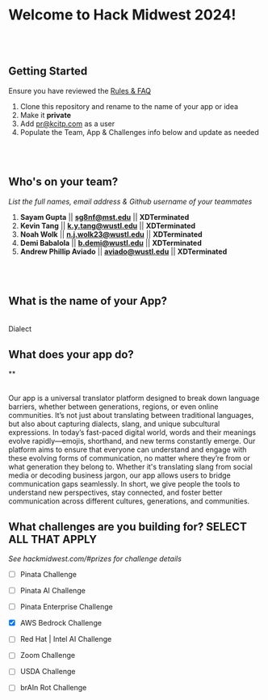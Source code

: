 # Welcome to Hack Midwest 2024!
<br /><br />


## Getting Started
Ensure you have reviewed the [Rules & FAQ](https://hackmidwest.com/#faq)
1. Clone this repository and rename to the name of your app or idea
2. Make it **private**
3. Add pr@kcitp.com as a user
4. Populate the Team, App & Challenges info below and update as needed

<br /><br />

## Who's on your team?
*List the full names,  email address & Github username of your teammates*

1.   **Sayam Gupta**  || **sg8nf@mst.edu** || **XDTerminated**
2.   **Kevin Tang**  || **k.y.tang@wustl.edu** || **XDTerminated**
3.   **Noah Wolk**  || **n.j.wolk23@wustl.edu** || **XDTerminated**
4.   **Demi Babalola**  || **b.demi@wustl.edu** || **XDTerminated**
5.   **Andrew Phillip Aviado**  || **aviado@wustl.edu** || **XDTerminated**

<br /><br />


## What is the name of your App?

<br />Dialect<br />
## What does your app do?
**

<br />Our app is a universal translator platform designed to break down language barriers, whether between generations, regions, or even online communities. It’s not just about translating between traditional languages, but also about capturing dialects, slang, and unique subcultural expressions. In today’s fast-paced digital world, words and their meanings evolve rapidly—emojis, shorthand, and new terms constantly emerge. Our platform aims to ensure that everyone can understand and engage with these evolving forms of communication, no matter where they’re from or what generation they belong to. Whether it's translating slang from social media or decoding business jargon, our app allows users to bridge communication gaps seamlessly. In short, we give people the tools to understand new perspectives, stay connected, and foster better communication across different cultures, generations, and communities.<br />


## What challenges are you building for? SELECT ALL THAT APPLY
*See hackmidwest.com/#prizes for challenge details*
- [ ]  Pinata Challenge
- [ ]  Pinata AI Challenge
- [ ]  Pinata Enterprise Challenge
- [x]  AWS Bedrock Challenge
- [ ]  Red Hat | Intel AI Challenge
- [ ]  Zoom Challenge
- [ ]  USDA Challenge
- [ ]  brAIn Rot Challenge


<br /><br />
